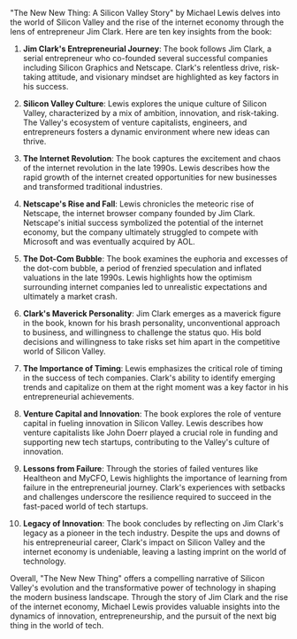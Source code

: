 "The New New Thing: A Silicon Valley Story" by Michael Lewis delves into the world of Silicon Valley and the rise of the internet economy through the lens of entrepreneur Jim Clark. Here are ten key insights from the book:

1. **Jim Clark's Entrepreneurial Journey**: The book follows Jim Clark, a serial entrepreneur who co-founded several successful companies including Silicon Graphics and Netscape. Clark's relentless drive, risk-taking attitude, and visionary mindset are highlighted as key factors in his success.

2. **Silicon Valley Culture**: Lewis explores the unique culture of Silicon Valley, characterized by a mix of ambition, innovation, and risk-taking. The Valley's ecosystem of venture capitalists, engineers, and entrepreneurs fosters a dynamic environment where new ideas can thrive.

3. **The Internet Revolution**: The book captures the excitement and chaos of the internet revolution in the late 1990s. Lewis describes how the rapid growth of the internet created opportunities for new businesses and transformed traditional industries.

4. **Netscape's Rise and Fall**: Lewis chronicles the meteoric rise of Netscape, the internet browser company founded by Jim Clark. Netscape's initial success symbolized the potential of the internet economy, but the company ultimately struggled to compete with Microsoft and was eventually acquired by AOL.

5. **The Dot-Com Bubble**: The book examines the euphoria and excesses of the dot-com bubble, a period of frenzied speculation and inflated valuations in the late 1990s. Lewis highlights how the optimism surrounding internet companies led to unrealistic expectations and ultimately a market crash.

6. **Clark's Maverick Personality**: Jim Clark emerges as a maverick figure in the book, known for his brash personality, unconventional approach to business, and willingness to challenge the status quo. His bold decisions and willingness to take risks set him apart in the competitive world of Silicon Valley.

7. **The Importance of Timing**: Lewis emphasizes the critical role of timing in the success of tech companies. Clark's ability to identify emerging trends and capitalize on them at the right moment was a key factor in his entrepreneurial achievements.

8. **Venture Capital and Innovation**: The book explores the role of venture capital in fueling innovation in Silicon Valley. Lewis describes how venture capitalists like John Doerr played a crucial role in funding and supporting new tech startups, contributing to the Valley's culture of innovation.

9. **Lessons from Failure**: Through the stories of failed ventures like Healtheon and MyCFO, Lewis highlights the importance of learning from failure in the entrepreneurial journey. Clark's experiences with setbacks and challenges underscore the resilience required to succeed in the fast-paced world of tech startups.

10. **Legacy of Innovation**: The book concludes by reflecting on Jim Clark's legacy as a pioneer in the tech industry. Despite the ups and downs of his entrepreneurial career, Clark's impact on Silicon Valley and the internet economy is undeniable, leaving a lasting imprint on the world of technology.

Overall, "The New New Thing" offers a compelling narrative of Silicon Valley's evolution and the transformative power of technology in shaping the modern business landscape. Through the story of Jim Clark and the rise of the internet economy, Michael Lewis provides valuable insights into the dynamics of innovation, entrepreneurship, and the pursuit of the next big thing in the world of tech.